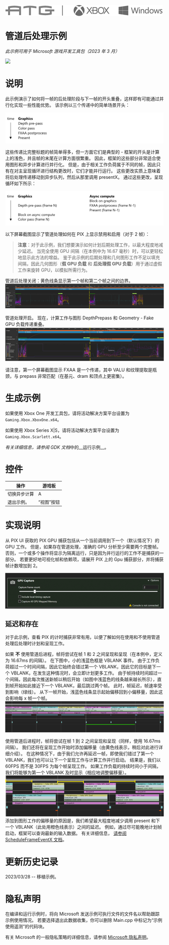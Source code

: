 ![](./media/image1.png)

# 管道后处理示例

*此示例可用于 Microsoft 游戏开发工具包（2023 年 3 月）*

![](./media/image2.png)

# 说明

此示例演示了如何将一帧的后处理阶段与下一帧的开头重叠，这样即有可能通过并行化实现一些性能优势。 该示例以三个传递中的简单场景开头：

![](./media/image3.png)

这些传递比完整标题的帧简单得多，但一方面它们是典型的 - 框架的开头是计算上的浅色，并且帧的末尾在计算方面很繁重。 因此，框架的这些部分非常适合使用图形和异步计算进行并行化。 但是，由于相关工作负荷属于不同的帧，因此只有在对主呈现循环进行结构更改时，它们才能并行运行。 这些更改实质上意味着将后处理传递移动到异步队列，然后从那里调用 presentX。 通过这些更改，呈现循环如下所示：

![](./media/image5.png)

以下屏幕截图显示了管道处理如何在 PIX 上显示禁用和启用（对于 2 帧）：

> **注意**：对于此示例，我们想要演示如何计划后期处理工作，以最大程度地减少延迟。
> 当完全使用 GPU 间隔（在本例中为 16.67 毫秒）时，可以更轻松地显示此方法的增益。 鉴于此示例的后期处理和几何图形工作不足以填充间隔，因此几何图形（**假 GPU 负载** 和 **后处理假 GPU 负载**）用于通过虚假工作来旋转 GPU，以模拟所需行为。

管道后处理关闭：黄色线条显示第一个帧和第二个帧之间的边界。 ![](./media/image6.png)

管道处理开启。 现在，计算工作与图形 DepthPrepass 和 Geometry - Fake GPU 负载传递重叠。 ![](./media/image7.png)

请注意，第一个屏幕截图显示 FXAA 是一个传递，其中 VALU 和纹理提取是瓶颈，与 prepass 非常匹配（在基元、dram 和顶点上更密集）。

# 生成示例

如果使用 Xbox One 开发工具包，请将活动解决方案平台设置为 `Gaming.Xbox.XboxOne.x64`。

如果使用 Xbox Series X|S，请将活动解决方案平台设置为 `Gaming.Xbox.Scarlett.x64`。

*有关详细信息，请参阅* *GDK 文档*中的__运行示例__。

# 控件

| 操作 | 游戏板 |
|---|---|
| 切换异步计算 | A |
| 退出示例。 | &ldquo;视图&rdquo;按钮 |

# 实现说明

从 PIX UI 获取的 PIX GPU 捕获包括从一个当前调用到下一个（默认情况下）的 GPU 工作。 但是，如果存在管道处理，准确的 GPU 分析至少需要两个完整帧。 否则，一个或多个操作将显示为隔离运行，只是因为并行运行的工作不是捕获的一部分。 若要更好地可视化帧和依赖项，请展开 PIX 上的 Gpu 捕获部分，并将捕获帧计数增加到 2。

![](./media/image4.png)

## 延迟和存在

对于此示例，查看 PIX 的计时捕获非常有用，以便了解如何在使用和不使用管道处理后处理时计划和呈现工作。

如果 **不** 使用管道后进程，帧将尝试在帧 1 和 2 之间呈现和呈现（在本例中，定义为 16.67ms 的间隔）。 在下图中，小的浅蓝色框是 VBLANK 事件。 由于工作负荷超过一个时间间隔，因此它始终会错过第一个 VBLANK，因此它的目标是下一个 VBLANK，在发生这种情况时，会立即计划更多工作。 由于帧持续时间超过一个间隔，因此每次推送新帧以稍后开始（如图中浅蓝色的线条越来越长所示），直到帧开始如此接近下一个 VBLANK，最后跳过两个帧。 此时，帧延迟，帧速率受到影响（绿线）。 从下一帧开始，浅蓝色线条显示起始偏移回到小偏移量，因此这会影响每 x 帧一个帧。 ![](./media/image8.png)

使用管道后进程时，帧将尝试在帧 1 到 2 之间呈现和呈现（同样，使用 16.67ms 间隔）。 我们还将在呈现工作开始时添加偏移量（由黄色线表示，稍后对此进行详细介绍）。 在这种情况下，由于我们允许再延迟一帧，即使我们错过了第一个 VBLANK，我们也可以让下一个呈现工作与计算工作并行启动。 结果是，我们以 60FPS 而不是 30FPS 为每个帧呈现工作。 如果工作负载的持续时间小于间隔，我们将能够为第一个 VBLANK 及时显示（相应地调整偏移量）。 ![](./media/image9.png) 添加到图形工作的偏移量的原因是，我们希望最大程度地减少调用 present 和下一个 VBLANK（此处用橙色线表示）之间的延迟。 例如，通过尽可能晚地计划帧启动，框架可以查询最新的输入数据。 有关详细信息， [请参阅 ScheduleFrameEventX 文档](https://developer.microsoft.com/en-us/games/xbox/docs/gdk/id3d12device_scheduleframeeventx)。

# 更新历史记录

2023/03/28 -- 移植示例。

# 隐私声明

在编译和运行示例时，将向 Microsoft 发送示例可执行文件的文件名以帮助跟踪示例使用情况。 若要选择退出此数据收集，你可以删除 Main.cpp 中标记为&ldquo;示例使用遥测&rdquo;的代码块。

有关 Microsoft 的一般隐私策略的详细信息，请参阅 [Microsoft 隐私声明](https://privacy.microsoft.com/en-us/privacystatement/)。


